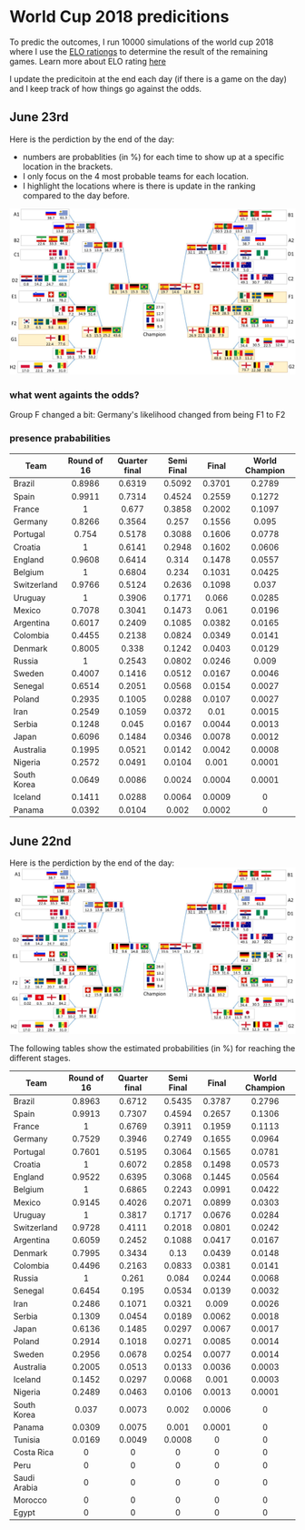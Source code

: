 # World Cup 2018 predicitions
To predic the outcomes, I run 10000 simulations of the world cup 2018 where I use the [ELO rationgs](http://www.eloratings.net/2018_World_Cup) to determine the result of the remaining games. Learn more about ELO rating [here](http://www.eloratings.net/about)

I update the predicitoin at the end each day (if there is a game on the day) and I keep track of how things go against the odds. 


## June 23rd
Here is the perdiction by the end of the day:

* numbers are probablities (in %) for each time to show up at a specific location in the brackets.
* I only focus on the 4 most probable teams for each location.
* I highlight the locations where is there is update in the ranking compared to the day before.

![alt text](https://github.com/khoramshahi/worldCup2018_predictions/blob/master/images/brackets_june23_fixed2.jpg "prediction june 23")


### what went againts the odds?
Group F changed a bit: Germany's likelihood changed from being F1 to F2


### presence prababilities

| Team         | Round of 16 | Quarter final | Semi Final |  Final | World Champion |
|--------------|:-----------:|:-------------:|:----------:|:------:|:--------------:|
| Brazil       | 0.8986 | 0.6319 | 0.5092 | 0.3701 | 0.2789 |
| Spain        | 0.9911 | 0.7314 | 0.4524 | 0.2559 | 0.1272 |
| France       |    1   |  0.677 | 0.3858 | 0.2002 | 0.1097 |
| Germany      | 0.8266 | 0.3564 |  0.257 | 0.1556 |  0.095 |
| Portugal     |  0.754 | 0.5178 | 0.3088 | 0.1606 | 0.0778 |
| Croatia      |    1   | 0.6141 | 0.2948 | 0.1602 | 0.0606 |
| England      | 0.9608 | 0.6414 |  0.314 | 0.1478 | 0.0557 |
| Belgium      |    1   | 0.6804 |  0.234 | 0.1031 | 0.0425 |
| Switzerland  | 0.9766 | 0.5124 | 0.2636 | 0.1098 |  0.037 |
| Uruguay      |    1   | 0.3906 | 0.1771 |  0.066 | 0.0285 |
| Mexico       | 0.7078 | 0.3041 | 0.1473 |  0.061 | 0.0196 |
| Argentina    | 0.6017 | 0.2409 | 0.1085 | 0.0382 | 0.0165 |
| Colombia     | 0.4455 | 0.2138 | 0.0824 | 0.0349 | 0.0141 |
| Denmark      | 0.8005 |  0.338 | 0.1242 | 0.0403 | 0.0129 |
| Russia       |    1   | 0.2543 | 0.0802 | 0.0246 |  0.009 |
| Sweden       | 0.4007 | 0.1416 | 0.0512 | 0.0167 | 0.0046 |
| Senegal      | 0.6514 | 0.2051 | 0.0568 | 0.0154 | 0.0027 |
| Poland       | 0.2935 | 0.1005 | 0.0288 | 0.0107 | 0.0027 |
| Iran         | 0.2549 | 0.1059 | 0.0372 |  0.01  | 0.0015 |
| Serbia       | 0.1248 |  0.045 | 0.0167 | 0.0044 | 0.0013 |
| Japan        | 0.6096 | 0.1484 | 0.0346 | 0.0078 | 0.0012 |
| Australia    | 0.1995 | 0.0521 | 0.0142 | 0.0042 | 0.0008 |
| Nigeria      | 0.2572 | 0.0491 | 0.0104 |  0.001 | 0.0001 |
| South Korea  | 0.0649 | 0.0086 | 0.0024 | 0.0004 | 0.0001 |
| Iceland      | 0.1411 | 0.0288 | 0.0064 | 0.0009 |    0   |
| Panama       | 0.0392 | 0.0104 |  0.002 | 0.0002 |    0   |



## June 22nd

Here is the perdiction by the end of the day:
![alt text](https://github.com/khoramshahi/worldCup2018_predictions/blob/master/images/brackets_june22.jpg "prediction june 22")

The following tables show the estimated probabilities (in %) for reaching the different stages.


| Team         | Round of 16 | Quarter final | Semi Final |  Final | World Champion |
|--------------|:-----------:|:-------------:|:----------:|:------:|:--------------:|
| Brazil       |    0.8963   |     0.6712    |   0.5435   | 0.3787 |     0.2796     |
| Spain        |    0.9913   |     0.7307    |   0.4594   | 0.2657 |     0.1306     |
| France       |      1      |     0.6769    |   0.3911   | 0.1959 |     0.1113     |
| Germany      |    0.7529   |     0.3946    |   0.2749   | 0.1655 |     0.0964     |
| Portugal     |    0.7601   |     0.5195    |   0.3064   | 0.1565 |     0.0781     |
| Croatia      |      1      |     0.6072    |   0.2858   | 0.1498 |     0.0573     |
| England      |    0.9522   |     0.6395    |   0.3068   | 0.1445 |     0.0564     |
| Belgium      |      1      |     0.6865    |   0.2243   | 0.0991 |     0.0422     |
| Mexico       |    0.9145   |     0.4026    |   0.2071   | 0.0899 |     0.0303     |
| Uruguay      |      1      |     0.3817    |   0.1717   | 0.0676 |     0.0284     |
| Switzerland  |    0.9728   |     0.4111    |   0.2018   | 0.0801 |     0.0242     |
| Argentina    |    0.6059   |     0.2452    |   0.1088   | 0.0417 |     0.0167     |
| Denmark      |    0.7995   |     0.3434    |    0.13    | 0.0439 |     0.0148     |
| Colombia     |    0.4496   |     0.2163    |   0.0833   | 0.0381 |     0.0141     |
| Russia       |      1      |     0.261     |    0.084   | 0.0244 |     0.0068     |
| Senegal      |    0.6454   |     0.195     |   0.0534   | 0.0139 |     0.0032     |
| Iran         |    0.2486   |     0.1071    |   0.0321   |  0.009 |     0.0026     |
| Serbia       |    0.1309   |     0.0454    |   0.0189   | 0.0062 |     0.0018     |
| Japan        |    0.6136   |     0.1485    |   0.0297   | 0.0067 |     0.0017     |
| Poland       |    0.2914   |     0.1018    |   0.0271   | 0.0085 |     0.0014     |
| Sweden       |    0.2956   |     0.0678    |   0.0254   | 0.0077 |     0.0014     |
| Australia    |    0.2005   |     0.0513    |   0.0133   | 0.0036 |     0.0003     |
| Iceland      |    0.1452   |     0.0297    |   0.0068   |  0.001 |     0.0003     |
| Nigeria      |    0.2489   |     0.0463    |   0.0106   | 0.0013 |     0.0001     |
| South Korea  |    0.037    |     0.0073    |    0.002   | 0.0006 |        0       |
| Panama       |    0.0309   |     0.0075    |    0.001   | 0.0001 |        0       |
| Tunisia      |    0.0169   |     0.0049    |   0.0008   |    0   |        0       |
| Costa Rica   |      0      |       0       |      0     |    0   |        0       |
| Peru         |      0      |       0       |      0     |    0   |        0       |
| Saudi Arabia |      0      |       0       |      0     |    0   |        0       |
| Morocco      |      0      |       0       |      0     |    0   |        0       |
| Egypt        |      0      |       0       |      0     |    0   |        0       |
